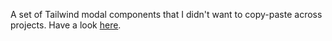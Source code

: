 A set of Tailwind modal components that I didn't want to copy-paste across projects. Have a look [here](https://gla23.github.io/content-modal/).
